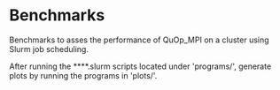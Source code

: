 Benchmarks
==========

Benchmarks to asses the performance of QuOp\_MPI on a cluster using Slurm job scheduling.

After running the ****.slurm scripts located under 'programs/', generate plots by running the programs in 'plots/'.
